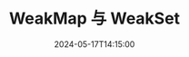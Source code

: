 ---
title: WeakMap 与 WeakSet
date: 2024-05-17T14:15:00
authors:
  name: GSemir
  url: https://github.com/GSemir0418
  image_url: https://github.com/GSemir0418.png
  email: gsemir0418@gmail.com
tags: [javascript, weakmap, weakset]
---